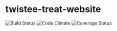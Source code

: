 # twistee-treat-website

![Build Status](https://codeship.com/projects/dbe2b0d0-3b47-0135-1e88-5671def32f64/status?branch=master)
![Code Climate](https://codeclimate.com/github/pmc521/twistee-treat-website.png)
![Coverage Status](https://coveralls.io/repos/pmc521/twistee-treat-website/badge.png)

